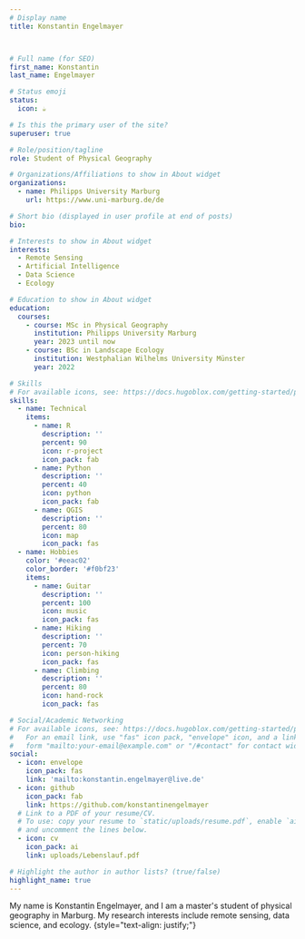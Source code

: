 ```yaml
---
# Display name
title: Konstantin Engelmayer



# Full name (for SEO)
first_name: Konstantin
last_name: Engelmayer

# Status emoji
status:
  icon: ☕️

# Is this the primary user of the site?
superuser: true

# Role/position/tagline
role: Student of Physical Geography

# Organizations/Affiliations to show in About widget
organizations:
  - name: Philipps University Marburg
    url: https://www.uni-marburg.de/de

# Short bio (displayed in user profile at end of posts)
bio: 

# Interests to show in About widget
interests:
  - Remote Sensing
  - Artificial Intelligence
  - Data Science
  - Ecology

# Education to show in About widget
education:
  courses:
    - course: MSc in Physical Geography
      institution: Philipps University Marburg
      year: 2023 until now
    - course: BSc in Landscape Ecology
      institution: Westphalian Wilhelms University Münster
      year: 2022

# Skills
# For available icons, see: https://docs.hugoblox.com/getting-started/page-builder/#icons
skills:
  - name: Technical
    items:
      - name: R
        description: ''
        percent: 90
        icon: r-project
        icon_pack: fab
      - name: Python
        description: ''
        percent: 40
        icon: python
        icon_pack: fab
      - name: QGIS
        description: ''
        percent: 80
        icon: map
        icon_pack: fas
  - name: Hobbies
    color: '#eeac02'
    color_border: '#f0bf23'
    items:
      - name: Guitar
        description: ''
        percent: 100
        icon: music
        icon_pack: fas
      - name: Hiking
        description: ''
        percent: 70
        icon: person-hiking 
        icon_pack: fas
      - name: Climbing
        description: ''
        percent: 80
        icon: hand-rock
        icon_pack: fas

# Social/Academic Networking
# For available icons, see: https://docs.hugoblox.com/getting-started/page-builder/#icons
#   For an email link, use "fas" icon pack, "envelope" icon, and a link in the
#   form "mailto:your-email@example.com" or "/#contact" for contact widget.
social:
  - icon: envelope
    icon_pack: fas
    link: 'mailto:konstantin.engelmayer@live.de'
  - icon: github
    icon_pack: fab
    link: https://github.com/konstantinengelmayer
  # Link to a PDF of your resume/CV.
  # To use: copy your resume to `static/uploads/resume.pdf`, enable `ai` icons in `params.yaml`,
  # and uncomment the lines below.
  - icon: cv
    icon_pack: ai
    link: uploads/Lebenslauf.pdf

# Highlight the author in author lists? (true/false)
highlight_name: true
---
```


My name is Konstantin Engelmayer, and I am a master's student of physical geography in Marburg. My research interests include remote sensing, data science, and ecology.
{style="text-align: justify;"}
